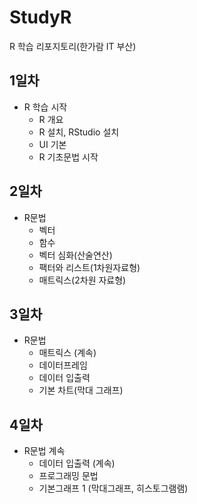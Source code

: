
# StudyR
R 학습 리포지토리(한가람 IT 부산)

## 1일차
- R 학습 시작
  - R 개요
  - R 설치, RStudio 설치
  - UI 기본
  - R 기초문법 시작

## 2일차
- R문법
  - 벡터
  - 함수
  - 벡터 심화(산술연산)
  - 팩터와 리스트(1차원자료형)
  - 매트릭스(2차원 자료형)

## 3일차
- R문법
  - 매트릭스 (계속)
  - 데이터프레임
  - 데이터 입출력
  - 기본 차트(막대 그래프)

## 4일차
- R문법 계속
  - 데이터 입출력 (계속)
  - 프로그래밍 문법
  - 기본그래프 1 (막대그래프, 히스토그램램)

